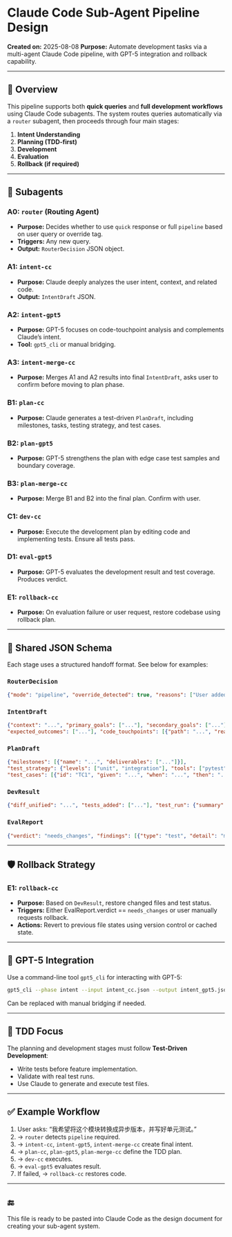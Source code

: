 # Claude Code Sub-Agent Pipeline Design

**Created on:** 2025-08-08
**Purpose:** Automate development tasks via a multi-agent Claude Code pipeline, with GPT-5 integration and rollback capability.

---

## 🔁 Overview

This pipeline supports both **quick queries** and **full development workflows** using Claude Code subagents. The system routes queries automatically via a `router` subagent, then proceeds through four main stages:

1. **Intent Understanding**
2. **Planning (TDD-first)**
3. **Development**
4. **Evaluation**
5. **Rollback (if required)**

---


## 📌 Subagents

### A0: `router` (Routing Agent)
- **Purpose:** Decides whether to use `quick` response or full `pipeline` based on user query or override tag.
- **Triggers:** Any new query.
- **Output:** `RouterDecision` JSON object.

### A1: `intent-cc`
- **Purpose:** Claude deeply analyzes the user intent, context, and related code.
- **Output:** `IntentDraft` JSON.

### A2: `intent-gpt5`
- **Purpose:** GPT-5 focuses on code-touchpoint analysis and complements Claude’s intent.
- **Tool:** `gpt5_cli` or manual bridging.

### A3: `intent-merge-cc`
- **Purpose:** Merges A1 and A2 results into final `IntentDraft`, asks user to confirm before moving to plan phase.

### B1: `plan-cc`
- **Purpose:** Claude generates a test-driven `PlanDraft`, including milestones, tasks, testing strategy, and test cases.

### B2: `plan-gpt5`
- **Purpose:** GPT-5 strengthens the plan with edge case test samples and boundary coverage.

### B3: `plan-merge-cc`
- **Purpose:** Merge B1 and B2 into the final plan. Confirm with user.

### C1: `dev-cc`
- **Purpose:** Execute the development plan by editing code and implementing tests. Ensure all tests pass.

### D1: `eval-gpt5`
- **Purpose:** GPT-5 evaluates the development result and test coverage. Produces verdict.

### E1: `rollback-cc`
- **Purpose:** On evaluation failure or user request, restore codebase using rollback plan.

---

## 🧩 Shared JSON Schema

Each stage uses a structured handoff format. See below for examples:

### `RouterDecision`
```json
{"mode": "pipeline", "override_detected": true, "reasons": ["User added @pipeline"]}
```

### `IntentDraft`
```json
{"context": "...", "primary_goals": ["..."], "secondary_goals": ["..."],
"expected_outcomes": ["..."], "code_touchpoints": [{"path": "...", "reason": "..."}]}
```

### `PlanDraft`
```json
{"milestones": [{"name": "...", "deliverables": ["..."]}],
"test_strategy": {"levels": ["unit", "integration"], "tools": ["pytest"]},
"test_cases": [{"id": "TC1", "given": "...", "when": "...", "then": "..."}]}
```

### `DevResult`
```json
{"diff_unified": "...", "tests_added": ["..."], "test_run": {"summary": "...", "passed": true}}
```

### `EvalReport`
```json
{"verdict": "needs_changes", "findings": [{"type": "test", "detail": "missing case"}]}
```

---

## 🛡️ Rollback Strategy

### E1: `rollback-cc`
- **Purpose:** Based on `DevResult`, restore changed files and test status.
- **Triggers:** Either EvalReport.verdict == `needs_changes` or user manually requests rollback.
- **Actions:** Revert to previous file states using version control or cached state.

---

## 🧠 GPT-5 Integration

Use a command-line tool `gpt5_cli` for interacting with GPT-5:
```bash
gpt5_cli --phase intent --input intent_cc.json --output intent_gpt5.json
```

Can be replaced with manual bridging if needed.

---

## 🧪 TDD Focus

The planning and development stages must follow **Test-Driven Development**:
- Write tests before feature implementation.
- Validate with real test runs.
- Use Claude to generate and execute test files.

---

## ✅ Example Workflow

1. User asks: “我希望将这个模块转换成异步版本，并写好单元测试。”
2. → `router` detects `pipeline` required.
3. → `intent-cc`, `intent-gpt5`, `intent-merge-cc` create final intent.
4. → `plan-cc`, `plan-gpt5`, `plan-merge-cc` define the TDD plan.
5. → `dev-cc` executes.
6. → `eval-gpt5` evaluates result.
7. If failed, → `rollback-cc` restores code.

---

## 🔚
This file is ready to be pasted into Claude Code as the design document for creating your sub-agent system.
